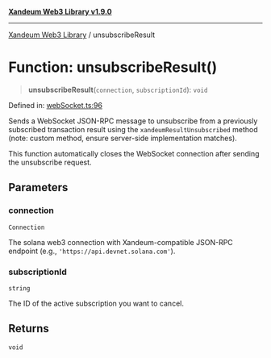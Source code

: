 [**Xandeum Web3 Library v1.9.0**](../README.md)

***

[Xandeum Web3 Library](../globals.md) / unsubscribeResult

# Function: unsubscribeResult()

> **unsubscribeResult**(`connection`, `subscriptionId`): `void`

Defined in: [webSocket.ts:96](https://github.com/Xandeum/test_web3/blob/main/src/webSocket.ts#L96)

Sends a WebSocket JSON-RPC message to unsubscribe from a previously subscribed transaction result
using the `xandeumResultUnsubscribed` method (note: custom method, ensure server-side implementation matches).

This function automatically closes the WebSocket connection after sending the unsubscribe request.

## Parameters

### connection

`Connection`

The solana web3 connection with Xandeum-compatible JSON-RPC endpoint (e.g., `'https://api.devnet.solana.com'`).

### subscriptionId

`string`

The ID of the active subscription you want to cancel.

## Returns

`void`
